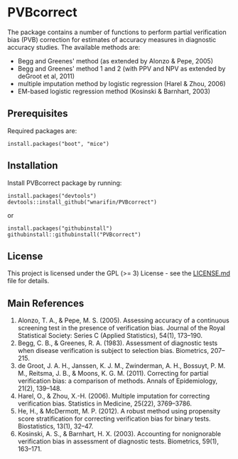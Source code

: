 # PVBcorrect

The package contains a number of functions to perform partial verification bias 
(PVB) correction for estimates of accuracy measures in diagnostic accuracy studies. The 
available methods are:

- Begg and Greenes' method (as extended by Alonzo & Pepe, 2005)
- Begg and Greenes' method 1 and 2 (with PPV and NPV as extended by deGroot et al, 2011)
- multiple imputation method by logistic regression (Harel & Zhou, 2006)
- EM-based logistic regression method (Kosinski & Barnhart, 2003)

## Prerequisites

Required packages are:

```
install.packages("boot", "mice")
```

## Installation

Install PVBcorrect package by running:

```
install.packages("devtools")
devtools::install_github("wnarifin/PVBcorrect")
```

or

```
install.packages("githubinstall")
githubinstall::githubinstall("PVBcorrect")
```

## License

This project is licensed under the GPL (>= 3) License - see the [LICENSE.md](LICENSE.md) file for details.

## Main References

1. Alonzo, T. A., & Pepe, M. S. (2005). Assessing accuracy of a continuous screening test in the presence of verification bias. Journal of the Royal Statistical Society: Series C (Applied Statistics), 54(1), 173–190.
2. Begg, C. B., & Greenes, R. A. (1983). Assessment of diagnostic tests when disease verification is subject to selection bias. Biometrics, 207–215.
3. de Groot, J. A. H., Janssen, K. J. M., Zwinderman, A. H., Bossuyt, P. M. M., Reitsma, J. B., & Moons, K. G. M. (2011). Correcting for partial verification bias: a comparison of methods. Annals of Epidemiology, 21(2), 139–148.
4. Harel, O., & Zhou, X.-H. (2006). Multiple imputation for correcting verification bias. Statistics in Medicine, 25(22), 3769–3786.
5. He, H., & McDermott, M. P. (2012). A robust method using propensity score stratification for correcting verification bias for binary tests. Biostatistics, 13(1), 32–47.
6. Kosinski, A. S., & Barnhart, H. X. (2003). Accounting for nonignorable verification bias in assessment of diagnostic tests. Biometrics, 59(1), 163–171.
